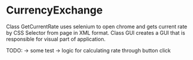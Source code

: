 # CurrencyExchange
Class GetCurrentRate uses selenium to open chrome and gets current rate by CSS Selector from page in XML format.
Class GUI creates a GUI that is responsible for visual part of application.

TODO:
-> some test
-> logic for calculating rate through button click
